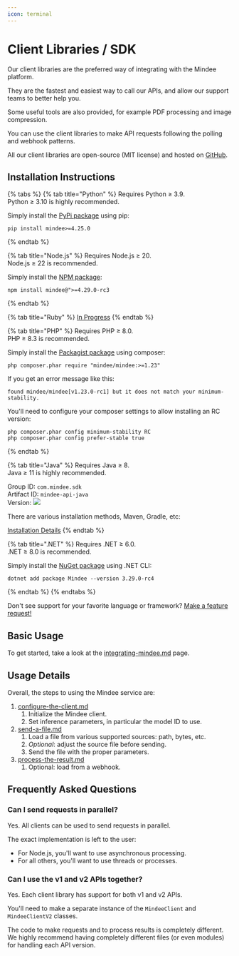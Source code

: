 ```yaml
---
icon: terminal
---
```


# Client Libraries / SDK

Our client libraries are the preferred way of integrating with the Mindee platform.

They are the fastest and easiest way to call our APIs, and allow our support teams to better help you.

Some useful tools are also provided, for example PDF processing and image compression.

You can use the client libraries to make API requests following the polling and webhook patterns.

All our client libraries are open-source (MIT license) and hosted on [GitHub](https://github.com/mindee).

## Installation Instructions

{% tabs %}
{% tab title="Python" %}
Requires Python ≥ 3.9.\
Python ≥ 3.10 is highly recommended.

Simply install the [PyPi package](https://pypi.org/project/mindee/) using pip:

```
pip install mindee>=4.25.0
```
{% endtab %}

{% tab title="Node.js" %}
Requires Node.js ≥ 20.\
Node.js ≥ 22 is recommended.

Simply install the [NPM package](https://www.npmjs.com/package/mindee):

```
npm install mindee@">=4.29.0-rc3
```
{% endtab %}

{% tab title="Ruby" %}
[In Progress](https://feedback.mindee.com/p/ruby-client-library)
{% endtab %}

{% tab title="PHP" %}
Requires PHP ≥ 8.0.\
PHP ≥ 8.3 is recommended.

Simply install the [Packagist package](https://packagist.org/packages/mindee/mindee) using composer:

```
php composer.phar require "mindee/mindee:>=1.23"
```

If you get an error message like this:

```
found mindee/mindee[v1.23.0-rc1] but it does not match your minimum-stability.

```

You'll need to configure your composer settings to allow installing an RC version:

```
php composer.phar config minimum-stability RC
php composer.phar config prefer-stable true
```
{% endtab %}

{% tab title="Java" %}
Requires Java ≥ 8.\
Java ≥ 11 is highly recommended.

Group ID: `com.mindee.sdk` \
Artifact ID: `mindee-api-java` \
Version: ![](https://img.shields.io/maven-central/v/com.mindee.sdk/mindee-api-java?style=flat-square\&label=%20)

There are various installation methods, Maven, Gradle, etc:

[Installation Details](https://central.sonatype.com/artifact/com.mindee.sdk/mindee-api-java)
{% endtab %}

{% tab title=".NET" %}
Requires .NET ≥ 6.0.\
.NET ≥ 8.0 is recommended.

Simply install the [NuGet package](https://www.nuget.org/packages/Mindee/3.29.0-rc4) using .NET CLI:

```
dotnet add package Mindee --version 3.29.0-rc4
```
{% endtab %}
{% endtabs %}

Don't see support for your favorite language or framework? [Make a feature request!](https://feedback.mindee.com/?b=682f69c9e2404756e7e68d1c)

## Basic Usage

To get started, take a look at the [integrating-mindee.md](../../getting-started/integrating-mindee.md "mention") page.

## Usage Details

Overall, the steps to using the Mindee service are:

1. [configure-the-client.md](configure-the-client.md "mention")
   1. Initialize the Mindee client.
   2. Set inference parameters, in particular the model ID to use.
2. [send-a-file.md](send-a-file.md "mention")
   1. Load a file from various supported sources: path, bytes, etc.
   2. _Optional_: adjust the source file before sending.
   3. Send the file with the proper parameters.
3. [process-the-result.md](process-the-result.md "mention")
   1. Optional: load from a webhook.

## Frequently Asked Questions

### Can I send requests in parallel?

Yes. All clients can be used to send requests in parallel.

The exact implementation is left to the user:

* For Node.js, you'll want to use asynchronous processing.
* For all others, you'll want to use threads or processes.

### Can I use the v1 and v2 APIs together?

Yes. Each client library has support for both v1 and v2 APIs.

You'll need to make a separate instance of the `MindeeClient` and `MindeeClientV2` classes.

The code to make requests and to process results is completely different.\
We highly recommend having completely different files (or even modules) for handling each API version.

